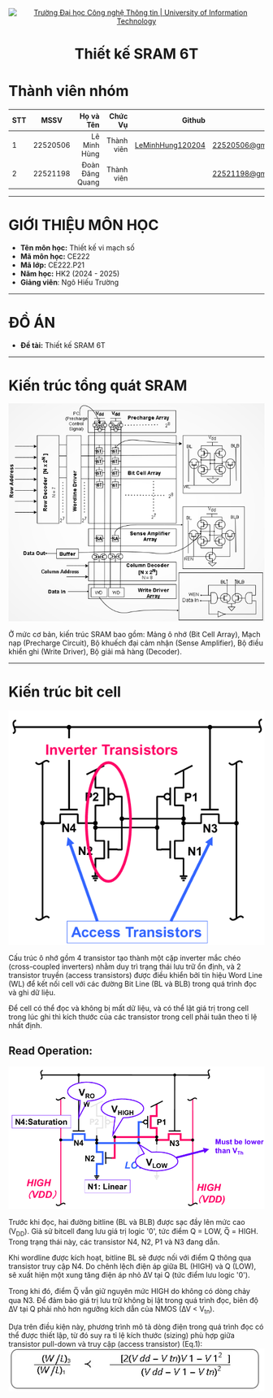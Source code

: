 <!-- Banner -->
<p align="center">
  <a href="https://www.uit.edu.vn/" title="Trường Đại học Công nghệ Thông tin" style="border: none;">
    <img src="https://i.imgur.com/WmMnSRt.png" alt="Trường Đại học Công nghệ Thông tin | University of Information Technology">
  </a>
</p>

<h1 align="center"><b>Thiết kế SRAM 6T </b></h1>

# Thành viên nhóm
| STT    | MSSV          | Họ và Tên              |Chức Vụ    | Github                                                  | Email                   |
| ------ |:-------------:| ----------------------:|----------:|--------------------------------------------------------:|-------------------------:
| 1      | 22520506      | Lê Minh Hùng        |Thành viên |[LeMinhHung120204](https://github.com/LeMinhHung120204)            |22520506@gm.uit.edu.vn   |
| 2      | 22521198      | Đoàn Đăng Quang        |Thành viên | |22521198@gm.uit.edu.vn   |

---
# GIỚI THIỆU MÔN HỌC
* **Tên môn học:** Thiết kế vi mạch số
* **Mã môn học:** CE222
* **Mã lớp:** CE222.P21
* **Năm học:** HK2 (2024 - 2025)
* **Giảng viên**: Ngô Hiếu Trường

---
# ĐỒ ÁN
* **Đề tài:** Thiết kế SRAM 6T

---
# Kiến trúc tổng quát SRAM
![SRAM block diagram.](https://github.com/LeMinhHung120204/SRAM-6T/blob/main/images/block_diagram_new2.png?raw=true)

Ở mức cơ bản, kiến trúc SRAM bao gồm: Mảng ô nhớ (Bit Cell Array), Mạch nạp (Precharge Circuit), Bộ khuếch đại cảm nhận (Sense Amplifier), Bộ điều khiển ghi (Write Driver), Bộ giải mã hàng (Decoder).

---
# Kiến trúc bit cell
![Bit cell circuit.](https://github.com/LeMinhHung120204/SRAM-6T/blob/main/images/Bitcell.png?raw=true)

Cấu trúc ô nhớ gồm 4 transistor tạo thành một cặp inverter mắc chéo (cross-coupled inverters) nhằm duy trì trạng thái lưu trữ ổn định, và 2 transistor truyền (access transistors) được điều khiển bởi tín hiệu Word Line (WL) để kết nối cell với các đường Bit Line (BL và BLB) trong quá trình đọc và ghi dữ liệu.

Để cell có thể đọc và không bị mất dữ liệu, và có thể lật giá trị trong cell trong lúc ghi thì kích thước của các transistor trong cell phải tuân theo tỉ lệ nhất định.

## Read Operation:
![read_operation](https://github.com/LeMinhHung120204/SRAM-6T/blob/main/images/ReadOperation.png?raw=true)

Trước khi đọc, hai đường bitline (BL và BLB) được sạc đầy lên mức cao (V<sub>DD</sub>).
Giả sử bitcell đang lưu giá trị logic '0', tức điểm Q = LOW, Q̅ = HIGH. Trong trạng thái này, các transistor N4, N2, P1 và N3 đang dẫn.

Khi wordline được kích hoạt, bitline BL sẽ được nối với điểm Q thông qua transistor truy cập N4.
Do chênh lệch điện áp giữa BL (HIGH) và Q (LOW), sẽ xuất hiện một xung tăng điện áp nhỏ ∆V tại Q (tức điểm lưu logic '0').

Trong khi đó, điểm Q̅ vẫn giữ nguyên mức HIGH do không có dòng chảy qua N3.
Để đảm bảo giá trị lưu trữ không bị lật trong quá trình đọc, biên độ ∆V tại Q phải nhỏ hơn ngưỡng kích dẫn của NMOS (∆V < V<sub>tn</sub>).

Dựa trên điều kiện này, phương trình mô tả dòng điện trong quá trình đọc có thể được thiết lập, từ đó suy ra tỉ lệ kích thước (sizing) phù hợp giữa transistor pull-down và truy cập (access transistor) (Eq.1):
![Eq.1](https://github.com/LeMinhHung120204/SRAM-6T/blob/main/images/Eq-1.jpeg?raw=true)